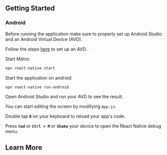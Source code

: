## Getting Started

### Android

Before running the application make sure to properly set up Android Studio and an Android Virtual Device (AVD).

Follow the steps [here](https://reactnative.dev/docs/environment-setup) to set up an AVD .

Start Metro:

```bash
npx react-native start
```

Start the application on android:

```bash
npx react-native run-android
```

Open Android Studio and run your AVD to see the result.

You can start editing the screen by modifying `App.js`.

Double tap **`R`** on your keyboard to reload your app's code.

Press **`Cmd`** or **`Ctrl + M`** or **`Shake`** your device to open the React Native debug menu.

## Learn More
